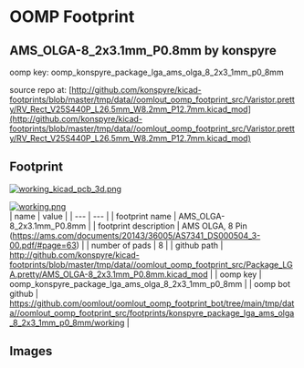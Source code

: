 # OOMP Footprint  
## AMS_OLGA-8_2x3.1mm_P0.8mm  by konspyre  
  
oomp key: oomp_konspyre_package_lga_ams_olga_8_2x3_1mm_p0_8mm  
  
source repo at: [http://github.com/konspyre/kicad-footprints/blob/master/tmp/data//oomlout_oomp_footprint_src/Varistor.pretty/RV_Rect_V25S440P_L26.5mm_W8.2mm_P12.7mm.kicad_mod](http://github.com/konspyre/kicad-footprints/blob/master/tmp/data//oomlout_oomp_footprint_src/Varistor.pretty/RV_Rect_V25S440P_L26.5mm_W8.2mm_P12.7mm.kicad_mod)  
## Footprint  
  
[![working_kicad_pcb_3d.png](working_kicad_pcb_3d_600.png)](working_kicad_pcb_3d.png)  
  
[![working.png](working_600.png)](working.png)  
| name | value | 
| --- | --- | 
| footprint name | AMS_OLGA-8_2x3.1mm_P0.8mm | 
| footprint description | AMS  OLGA, 8 Pin (https://ams.com/documents/20143/36005/AS7341_DS000504_3-00.pdf/#page=63) | 
| number of pads | 8 | 
| github path | http://github.com/konspyre/kicad-footprints/blob/master/tmp/data//oomlout_oomp_footprint_src/Package_LGA.pretty/AMS_OLGA-8_2x3.1mm_P0.8mm.kicad_mod | 
| oomp key | oomp_konspyre_package_lga_ams_olga_8_2x3_1mm_p0_8mm | 
| oomp bot github | https://github.com/oomlout/oomlout_oomp_footprint_bot/tree/main/tmp/data//oomlout_oomp_footprint_src/footprints/konspyre_package_lga_ams_olga_8_2x3_1mm_p0_8mm/working | 
## Images  
